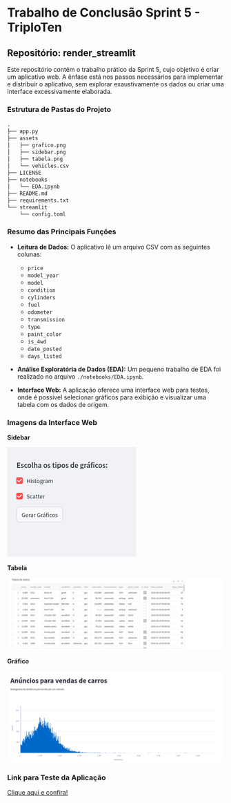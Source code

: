 # Trabalho de Conclusão Sprint 5 - TriploTen

## Repositório: render_streamlit

Este repositório contém o trabalho prático da Sprint 5, cujo objetivo é criar um aplicativo web. A ênfase está nos passos necessários para implementar e distribuir o aplicativo, sem explorar exaustivamente os dados ou criar uma interface excessivamente elaborada.

### Estrutura de Pastas do Projeto

```
.
├── app.py
├── assets
│   ├── grafico.png
│   ├── sidebar.png
│   ├── tabela.png
│   └── vehicles.csv
├── LICENSE
├── notebooks
│   └── EDA.ipynb
├── README.md
├── requirements.txt
└── streamlit
    └── config.toml
```

### Resumo das Principais Funções

- **Leitura de Dados:** O aplicativo lê um arquivo CSV com as seguintes colunas:
    - `price`
    - `model_year`
    - `model`
    - `condition`
    - `cylinders`
    - `fuel`
    - `odometer`
    - `transmission`
    - `type`
    - `paint_color`
    - `is_4wd`
    - `date_posted`
    - `days_listed`

- **Análise Exploratória de Dados (EDA):** Um pequeno trabalho de EDA foi realizado no arquivo `./notebooks/EDA.ipynb`.

- **Interface Web:** A aplicação oferece uma interface web para testes, onde é possível selecionar gráficos para exibição e visualizar uma tabela com os dados de origem.

### Imagens da Interface Web

**Sidebar**

![Sidebar](./assets/sidebar.png "Exemplo do sidebar.")

**Tabela**

![Tabela](./assets/tabela.png "Exemplo da tabela.")

**Gráfico**

![Gráfico](./assets/grafico.png "Exemplo de gráfico.")

### Link para Teste da Aplicação

[Clique aqui e confira!](https://sprint5.mrsdeveloper.pro.br)
